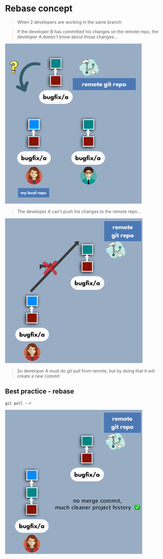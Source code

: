 # Rebase concept

> When 2 developers are working in the same branch 

> If the developer B has committed his changes on the remote repo, the developer A doesn't know about those changes... 

![image](img/3.PNG)

> The developer A can't push his changes to the remote repo...

![image](img/4.PNG)

> So developer A must do git pull from remote, but by doing that it will create a new commit 

## Best practice - rebase 

```Git
git pull --r 
```

![image](img/5.PNG)
